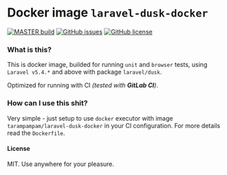 # Docker image `laravel-dusk-docker`

[![MASTER build](https://img.shields.io/docker/build/tarampampam/laravel-dusk-docker.svg)](https://hub.docker.com/r/tarampampam/laravel-dusk-docker) [![GitHub issues](https://img.shields.io/github/issues/tarampampam/laravel-dusk-docker.svg)](https://github.com/tarampampam/laravel-dusk-docker/issues) [![GitHub license](https://img.shields.io/badge/license-MIT-blue.svg)](https://raw.githubusercontent.com/tarampampam/laravel-dusk-docker/master/LICENSE)

### What is this?

This is docker image, builded for running `unit` and `browser` tests, using `Laravel v5.4.*` and above with package `laravel/dusk`.

Optimized for running with CI _(tested with **GitLab CI**)_.

### How can I use this shit?

Very simple - just setup to use `docker` executor with image `tarampampam/laravel-dusk-docker` in your CI configuration. For more details read the `Dockerfile`.

#### License

MIT. Use anywhere for your pleasure.

